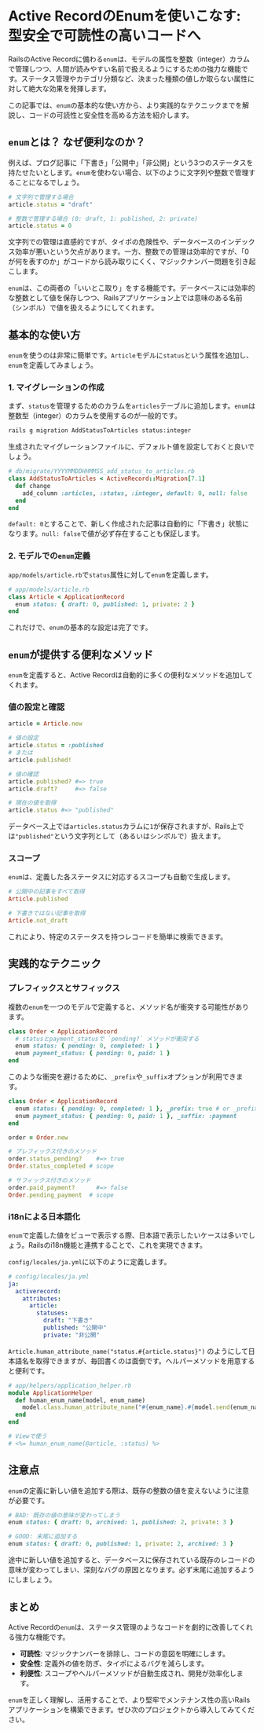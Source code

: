 # Active RecordのEnumを使いこなす: 型安全で可読性の高いコードへ

RailsのActive Recordに備わる`enum`は、モデルの属性を整数（integer）カラムで管理しつつ、人間が読みやすい名前で扱えるようにするための強力な機能です。ステータス管理やカテゴリ分類など、決まった種類の値しか取らない属性に対して絶大な効果を発揮します。

この記事では、`enum`の基本的な使い方から、より実践的なテクニックまでを解説し、コードの可読性と安全性を高める方法を紹介します。

## `enum`とは？ なぜ便利なのか？

例えば、ブログ記事に「下書き」「公開中」「非公開」という3つのステータスを持たせたいとします。`enum`を使わない場合、以下のように文字列や整数で管理することになるでしょう。

```ruby
# 文字列で管理する場合
article.status = "draft"

# 整数で管理する場合 (0: draft, 1: published, 2: private)
article.status = 0
```

文字列での管理は直感的ですが、タイポの危険性や、データベースのインデックス効率が悪いという欠点があります。一方、整数での管理は効率的ですが、「0が何を表すのか」がコードから読み取りにくく、マジックナンバー問題を引き起こします。

`enum`は、この両者の「いいとこ取り」をする機能です。データベースには効率的な整数として値を保存しつつ、Railsアプリケーション上では意味のある名前（シンボル）で値を扱えるようにしてくれます。

## 基本的な使い方

`enum`を使うのは非常に簡単です。`Article`モデルに`status`という属性を追加し、`enum`を定義してみましょう。

### 1. マイグレーションの作成

まず、`status`を管理するためのカラムを`articles`テーブルに追加します。`enum`は整数型（integer）のカラムを使用するのが一般的です。

```bash
rails g migration AddStatusToArticles status:integer
```

生成されたマイグレーションファイルに、デフォルト値を設定しておくと良いでしょう。

```ruby
# db/migrate/YYYYMMDDHHMMSS_add_status_to_articles.rb
class AddStatusToArticles < ActiveRecord::Migration[7.1]
  def change
    add_column :articles, :status, :integer, default: 0, null: false
  end
end
```

`default: 0`とすることで、新しく作成された記事は自動的に「下書き」状態になります。`null: false`で値が必ず存在することも保証します。

### 2. モデルでの`enum`定義

`app/models/article.rb`で`status`属性に対して`enum`を定義します。

```ruby
# app/models/article.rb
class Article < ApplicationRecord
  enum status: { draft: 0, published: 1, private: 2 }
end
```

これだけで、`enum`の基本的な設定は完了です。

## `enum`が提供する便利なメソッド

`enum`を定義すると、Active Recordは自動的に多くの便利なメソッドを追加してくれます。

### 値の設定と確認

```ruby
article = Article.new

# 値の設定
article.status = :published
# または
article.published!

# 値の確認
article.published? #=> true
article.draft?     #=> false

# 現在の値を取得
article.status #=> "published"
```

データベース上では`articles.status`カラムに`1`が保存されますが、Rails上では`"published"`という文字列として（あるいはシンボルで）扱えます。

### スコープ

`enum`は、定義した各ステータスに対応するスコープも自動で生成します。

```ruby
# 公開中の記事をすべて取得
Article.published

# 下書きではない記事を取得
Article.not_draft
```

これにより、特定のステータスを持つレコードを簡単に検索できます。

## 実践的なテクニック

### プレフィックスとサフィックス

複数の`enum`を一つのモデルで定義すると、メソッド名が衝突する可能性があります。

```ruby
class Order < ApplicationRecord
  # statusとpayment_statusで `pending?` メソッドが衝突する
  enum status: { pending: 0, completed: 1 }
  enum payment_status: { pending: 0, paid: 1 }
end
```

このような衝突を避けるために、`_prefix`や`_suffix`オプションが利用できます。

```ruby
class Order < ApplicationRecord
  enum status: { pending: 0, completed: 1 }, _prefix: true # or _prefix: :status
  enum payment_status: { pending: 0, paid: 1 }, _suffix: :payment
end

order = Order.new

# プレフィックス付きのメソッド
order.status_pending?    #=> true
Order.status_completed # scope

# サフィックス付きのメソッド
order.paid_payment?      #=> false
Order.pending_payment  # scope
```

### i18nによる日本語化

`enum`で定義した値をビューで表示する際、日本語で表示したいケースは多いでしょう。Railsのi18n機能と連携することで、これを実現できます。

`config/locales/ja.yml`に以下のように定義します。

```yaml
# config/locales/ja.yml
ja:
  activerecord:
    attributes:
      article:
        statuses:
          draft: "下書き"
          published: "公開中"
          private: "非公開"
```

`Article.human_attribute_name("status.#{article.status}")` のようにして日本語名を取得できますが、毎回書くのは面倒です。ヘルパーメソッドを用意すると便利です。

```ruby
# app/helpers/application_helper.rb
module ApplicationHelper
  def human_enum_name(model, enum_name)
    model.class.human_attribute_name("#{enum_name}.#{model.send(enum_name)}")
  end
end

# Viewで使う
# <%= human_enum_name(@article, :status) %>
```

## 注意点

`enum`の定義に新しい値を追加する際は、既存の整数の値を変えないように注意が必要です。

```ruby
# BAD: 既存の値の意味が変わってしまう
enum status: { draft: 0, archived: 1, published: 2, private: 3 }

# GOOD: 末尾に追加する
enum status: { draft: 0, published: 1, private: 2, archived: 3 }
```

途中に新しい値を追加すると、データベースに保存されている既存のレコードの意味が変わってしまい、深刻なバグの原因となります。必ず末尾に追加するようにしましょう。

## まとめ

Active Recordの`enum`は、ステータス管理のようなコードを劇的に改善してくれる強力な機能です。

- **可読性**: マジックナンバーを排除し、コードの意図を明確にします。
- **安全性**: 定義外の値を防ぎ、タイポによるバグを減らします。
- **利便性**: スコープやヘルパーメソッドが自動生成され、開発が効率化します。

`enum`を正しく理解し、活用することで、より堅牢でメンテナンス性の高いRailsアプリケーションを構築できます。ぜひ次のプロジェクトから導入してみてください。

